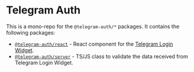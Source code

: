 # Telegram Auth

This is a mono-repo for the `@telegram-auth/*` packages. It contains the following packages:

- [`@telegram-auth/react`](./packages/react) - React component for the [Telegram Login Widget](https://core.telegram.org/widgets/login).
- [`@telegram-auth/server`](./packages/server) - TS/JS class to validate the data received from Telegram Login Widget.
